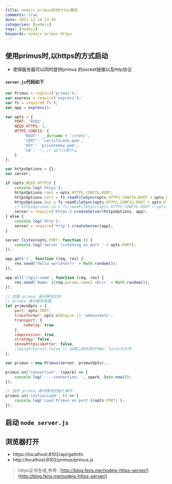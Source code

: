 ```yaml
---
title: nodejs primus启动https服务
comments: true
date: 2017-12-18 13:45
categories: [nodejs]
tags: [nodejs]
keywords: nodejs primus https
---
```



## 使用primus时,以https的方式启动
- 使得服务器可以同时提供primus 的socket链接以及http协议


<!--more-->

#### `server.js`代码如下

```js
var Primus = require('primus');
var express = require('express');
var fs = require('fs');
var app = express();

var opts = {
    PORT: '8102',
    NEED_HTTPS: 1,
    HTTPS_CONFIG: {
        'ROOT': __dirname + '/cret/',
        'CERT': 'certificate.pem',
        'KEY': 'privatekey.pem',
        'CA': '', // 这个ca是什么
    }
};

var httpsOptions = {};
var server;

if (opts.NEED_HTTPS) {
    console.log('https');
    httpsOptions.root = opts.HTTPS_CONFIG.ROOT;
    httpsOptions.cert = fs.readFileSync(opts.HTTPS_CONFIG.ROOT + opts.HTTPS_CONFIG.CERT);
    httpsOptions.key = fs.readFileSync(opts.HTTPS_CONFIG.ROOT + opts.HTTPS_CONFIG.KEY);
    // httpsOptions.ca = fs.readFileSync(opts.HTTPS_CONFIG.ROOT + opts.HTTPS_CONFIG.CA);
    server = require('https').createServer(httpsOptions, app);
} else {
    console.log('http');
    server = require('http').createServer(app);
}

server.listen(opts.PORT, function () {
    console.log('Server listening on port ' + opts.PORT);
});

app.get('/', function (req, res) {
    res.send('hello world<br/>' + Math.random());
});

app.all('/api/:name', function (req, res) {
    res.send(`Name: ${req.params.name} <br/>` + Math.random());
});

// 创建 primus 通讯模块实例
// primus 通讯服务配置。
let primusOpts = {
    port: opts.PORT,
    transformer: opts.WSEngine || 'websockets',
    transport: {
        noDelay: true
    },
    compression: true,
    strategy: false,
    iknowhttpsisbetter: false,
    //pingInterval:false // 设置心跳检查时间ms，false为关闭 
};

var primus = new Primus(server, primusOpts);;

primus.on('connection', (spark) => {
    console.log('----connection: ', spark, Date.now());
});

// 监听 primus 通讯模块初始化事件
primus.on('initialised', () => {
    console.log(`Load Primus on port ${opts.PORT}`);
});


```

## 启动 `node server.js`

## 浏览器打开
- https://localhost:8102/api/getInfo
- http://localhost:8102/primus/primus.js


> https证书生成,参考: [http://blog.fens.me/nodejs-https-server/](http://blog.fens.me/nodejs-https-server/)

